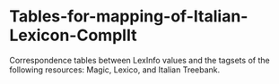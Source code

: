 # Tables-for-mapping-of-Italian-Lexicon-ComplIt
Correspondence tables between LexInfo values and the tagsets of the following resources: Magic, Lexico, and Italian Treebank.
